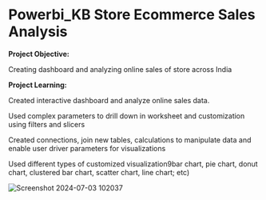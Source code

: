 # Powerbi_KB Store Ecommerce Sales Analysis

**Project Objective:**

Creating dashboard and analyzing online sales of store across India

**Project Learning:**

Created interactive dashboard and analyze online sales data.

Used complex parameters to drill down in worksheet and customization using filters and slicers

Created connections, join new tables, calculations to manipulate data and enable user driver parameters for visualizations

Used different types of customized visualization9bar chart, pie chart, donut chart, clustered bar chart, scatter chart, line chart; etc)


![Screenshot 2024-07-03 102037](https://github.com/kalyanisbadwaik/Powerbi_Sales-Analysis/assets/162587678/6141e95d-57a5-48c7-94ef-6cd8fef5919a)
